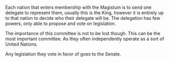 Each nation that enters membership with the Magistum is to send one delegate to represent them, usually this is the King, however it is entirely up to that nation to decide who their delegate will be.
The delegation has few powers, only able to propose and vote on legislation.

The importance of this committee is not to be lost though. This can be the most important committee. As they often independently operate as a sort of United Nations.

Any legislation they vote in favor of goes to the Senate.